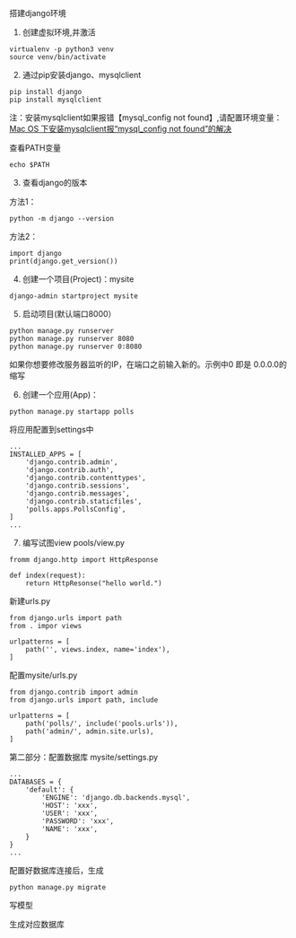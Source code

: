 搭建django环境
1. 创建虚拟环境,并激活

```
virtualenv -p python3 venv
source venv/bin/activate
```

2. 通过pip安装django、mysqlclient

```
pip install django
pip install mysqlclient
```

注：安装mysqlclient如果报错【mysql_config not found】,请配置环境变量： [Mac OS 下安装mysqlclient报“mysql_config not found”的解决](https://www.cnblogs.com/njj10/p/7676123.html)

查看PATH变量
```
echo $PATH
```

3. 查看django的版本

方法1：
```
python -m django --version
```

方法2：
```
import django
print(django.get_version())
```

4. 创建一个项目(Project)：mysite
```
django-admin startproject mysite
```

5. 启动项目(默认端口8000）

```
python manage.py runserver
python manage.py runserver 8080
python manage.py runserver 0:8080
```
如果你想要修改服务器监听的IP，在端口之前输入新的。示例中0 即是 0.0.0.0的缩写

6. 创建一个应用(App)：
```
python manage.py startapp polls
```
将应用配置到settings中
```
...
INSTALLED_APPS = [
    'django.contrib.admin',
    'django.contrib.auth',
    'django.contrib.contenttypes',
    'django.contrib.sessions',
    'django.contrib.messages',
    'django.contrib.staticfiles',
    'polls.apps.PollsConfig',
]
...
```

7. 编写试图view
pools/view.py
```
fromm django.http import HttpResponse

def index(request):
    return HttpResonse("hello world.")
```
新建urls.py
```
from django.urls import path
from . impor views

urlpatterns = [
    path('', views.index, name='index'),
]
```
配置mysite/urls.py

```
from django.contrib import admin
from django.urls import path, include

urlpatterns = [
    path('polls/', include('pools.urls')),
    path('admin/', admin.site.urls),
]
```

第二部分：配置数据库
mysite/settings.py
```
...
DATABASES = {
    'default': {
        'ENGINE': 'django.db.backends.mysql',
        'HOST': 'xxx',
        'USER': 'xxx',
        'PASSWORD': 'xxx',
        'NAME': 'xxx',
    }
}
...
```
配置好数据库连接后，生成
```
python manage.py migrate
```

写模型

生成对应数据库
